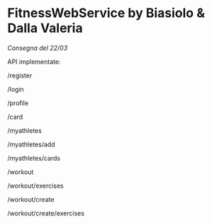 # FitnessWebService by Biasiolo & Dalla Valeria
*Consegna del 22/03*

API implementate:

/register

/login

/profile

/card

/myathletes

/myathletes/add

/myathletes/cards

/workout

/workout/exercises

/workout/create

/workout/create/exercises
